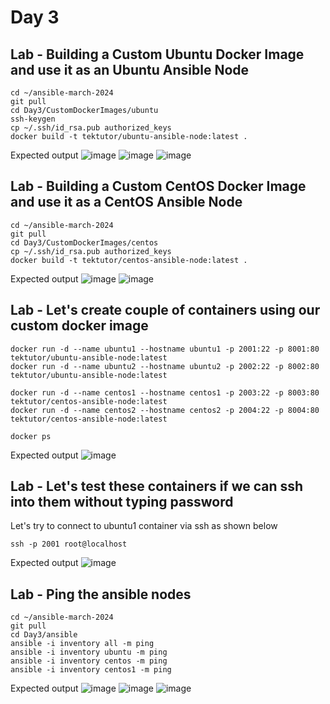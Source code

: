 # Day 3

## Lab - Building a Custom Ubuntu Docker Image and use it as an Ubuntu Ansible Node
```
cd ~/ansible-march-2024
git pull
cd Day3/CustomDockerImages/ubuntu
ssh-keygen
cp ~/.ssh/id_rsa.pub authorized_keys
docker build -t tektutor/ubuntu-ansible-node:latest .
```

Expected output
![image](https://github.com/tektutor/ansible-march-2024/assets/12674043/a078ac07-f129-4ce2-8d28-9f6c9bbaeaca)
![image](https://github.com/tektutor/ansible-march-2024/assets/12674043/900fa11f-e17f-4105-bba7-c83c27a2548a)
![image](https://github.com/tektutor/ansible-march-2024/assets/12674043/57d36e2e-fd73-4e4f-ae4b-7b895ea9e2d1)


## Lab - Building a Custom CentOS Docker Image and use it as a CentOS Ansible Node
```
cd ~/ansible-march-2024
git pull
cd Day3/CustomDockerImages/centos
cp ~/.ssh/id_rsa.pub authorized_keys
docker build -t tektutor/centos-ansible-node:latest .
```

Expected output
![image](https://github.com/tektutor/ansible-march-2024/assets/12674043/ea5d7a89-04f7-4124-a68e-885f695a77d6)
![image](https://github.com/tektutor/ansible-march-2024/assets/12674043/40239fe1-2c9b-46fe-be4f-aa9eb1f43a96)


## Lab - Let's create couple of containers using our custom docker image
```
docker run -d --name ubuntu1 --hostname ubuntu1 -p 2001:22 -p 8001:80 tektutor/ubuntu-ansible-node:latest
docker run -d --name ubuntu2 --hostname ubuntu2 -p 2002:22 -p 8002:80 tektutor/ubuntu-ansible-node:latest

docker run -d --name centos1 --hostname centos1 -p 2003:22 -p 8003:80 tektutor/centos-ansible-node:latest
docker run -d --name centos2 --hostname centos2 -p 2004:22 -p 8004:80 tektutor/centos-ansible-node:latest

docker ps
```

Expected output
![image](https://github.com/tektutor/ansible-march-2024/assets/12674043/863529be-e976-4f03-a843-772e54b1a247)

## Lab - Let's test these containers if we can ssh into them without typing password

Let's try to connect to ubuntu1 container via ssh as shown below
```
ssh -p 2001 root@localhost 
```
Expected output
![image](https://github.com/tektutor/ansible-march-2024/assets/12674043/8af1bdcb-1999-478a-8642-09ca3c1fe0a0)

## Lab - Ping the ansible nodes
```
cd ~/ansible-march-2024
git pull
cd Day3/ansible
ansible -i inventory all -m ping
ansible -i inventory ubuntu -m ping
ansible -i inventory centos -m ping
ansible -i inventory centos1 -m ping
```

Expected output
![image](https://github.com/tektutor/ansible-march-2024/assets/12674043/23e462a6-5fad-4b7d-9dfa-3ab9b7cbaf6c)
![image](https://github.com/tektutor/ansible-march-2024/assets/12674043/e8dc54be-8522-4300-a6ff-fa12f4921b5e)
![image](https://github.com/tektutor/ansible-march-2024/assets/12674043/fc65425c-effa-470b-bfa2-dab9fe315693)
